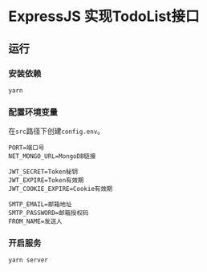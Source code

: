 # ExpressJS 实现TodoList接口

## 运行

### 安装依赖

```shell
yarn
```

### 配置环境变量

在`src`路径下创建`config.env`。

```dotenv
PORT=端口号
NET_MONGO_URL=MongoDB链接

JWT_SECRET=Token秘钥
JWT_EXPIRE=Token有效期
JWT_COOKIE_EXPIRE=Cookie有效期

SMTP_EMAIL=邮箱地址
SMTP_PASSWORD=邮箱授权码
FROM_NAME=发送人
```

### 开启服务

```shell
yarn server
```
